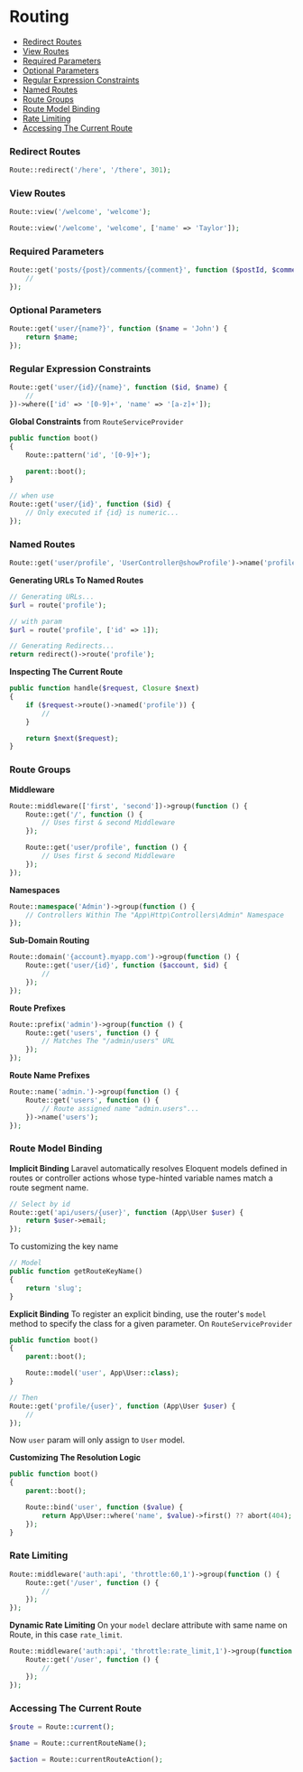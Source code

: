 # Routing

* [Redirect Routes](#redirect-routes)
* [View Routes](#view-routes)
* [Required Parameters](#required-parameters)
* [Optional Parameters](#optional-parameters)
* [Regular Expression Constraints](#regular-expression-constraints)
* [Named Routes](#named-routes)
* [Route Groups](#route-groups)
* [Route Model Binding](#route-model-binding)
* [Rate Limiting](#rate-limiting)
* [Accessing The Current Route](#accessing-the-current-route)


### Redirect Routes
```php
Route::redirect('/here', '/there', 301);
```

### View Routes
```php
Route::view('/welcome', 'welcome');

Route::view('/welcome', 'welcome', ['name' => 'Taylor']);
```

### Required Parameters
```php
Route::get('posts/{post}/comments/{comment}', function ($postId, $commentId) {
    //
});
```

### Optional Parameters
```php
Route::get('user/{name?}', function ($name = 'John') {
    return $name;
});
```

### Regular Expression Constraints
```php
Route::get('user/{id}/{name}', function ($id, $name) {
    //
})->where(['id' => '[0-9]+', 'name' => '[a-z]+']);
```
**Global Constraints** from <code>RouteServiceProvider</code>
```php
public function boot()
{
    Route::pattern('id', '[0-9]+');

    parent::boot();
}

// when use
Route::get('user/{id}', function ($id) {
    // Only executed if {id} is numeric...
});
```

### Named Routes
```php
Route::get('user/profile', 'UserController@showProfile')->name('profile');
```
**Generating URLs To Named Routes**
```php
// Generating URLs...
$url = route('profile');

// with param
$url = route('profile', ['id' => 1]);

// Generating Redirects...
return redirect()->route('profile');
```
**Inspecting The Current Route**
```php
public function handle($request, Closure $next)
{
    if ($request->route()->named('profile')) {
        //
    }

    return $next($request);
}
```

### Route Groups
**Middleware**
```php
Route::middleware(['first', 'second'])->group(function () {
    Route::get('/', function () {
        // Uses first & second Middleware
    });

    Route::get('user/profile', function () {
        // Uses first & second Middleware
    });
});
```
**Namespaces**
```php
Route::namespace('Admin')->group(function () {
    // Controllers Within The "App\Http\Controllers\Admin" Namespace
});
```
**Sub-Domain Routing**
```php
Route::domain('{account}.myapp.com')->group(function () {
    Route::get('user/{id}', function ($account, $id) {
        //
    });
});
```
**Route Prefixes**
```php
Route::prefix('admin')->group(function () {
    Route::get('users', function () {
        // Matches The "/admin/users" URL
    });
});
```
**Route Name Prefixes**
```php
Route::name('admin.')->group(function () {
    Route::get('users', function () {
        // Route assigned name "admin.users"...
    })->name('users');
});
```

### Route Model Binding
**Implicit Binding**
Laravel automatically resolves Eloquent models defined in routes or controller actions whose type-hinted variable names match a route segment name.
```php
// Select by id
Route::get('api/users/{user}', function (App\User $user) {
    return $user->email;
});
```
To customizing the key name
```php
// Model
public function getRouteKeyName()
{
    return 'slug';
}
```
**Explicit Binding**
To register an explicit binding, use the router's <code>model</code> method to specify the class for a given parameter. On <code>RouteServiceProvider</code>
```php
public function boot()
{
    parent::boot();

    Route::model('user', App\User::class);
}

// Then
Route::get('profile/{user}', function (App\User $user) {
    //
});
```
Now <code>user</code> param will only assign to <code>User</code> model.

**Customizing The Resolution Logic**
```php
public function boot()
{
    parent::boot();

    Route::bind('user', function ($value) {
        return App\User::where('name', $value)->first() ?? abort(404);
    });
}
```

### Rate Limiting
```php
Route::middleware('auth:api', 'throttle:60,1')->group(function () {
    Route::get('/user', function () {
        //
    });
});
```
**Dynamic Rate Limiting**
On your <code>model</code> declare attribute with same name on Route, in this case <code>rate_limit</code>.
```php
Route::middleware('auth:api', 'throttle:rate_limit,1')->group(function () {
    Route::get('/user', function () {
        //
    });
});
```

### Accessing The Current Route
```php
$route = Route::current();

$name = Route::currentRouteName();

$action = Route::currentRouteAction();
```
